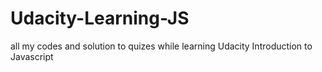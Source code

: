 # Udacity-Learning-JS

all my codes and solution to quizes while learning Udacity Introduction to Javascript
